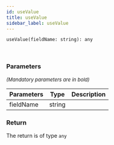 ```yaml
---
id: useValue
title: useValue
sidebar_label: useValue
---
```


```tsx
useValue(fieldName: string): any
```
<br/>



### Parameters

<font size="2"><i>(Mandatory parameters are in bold)</i></font>

| Parameters | Type | Description |
| --------- | ---- | ----------- |
| fieldName | string |  |


### Return



The return is of type <code>any</code>